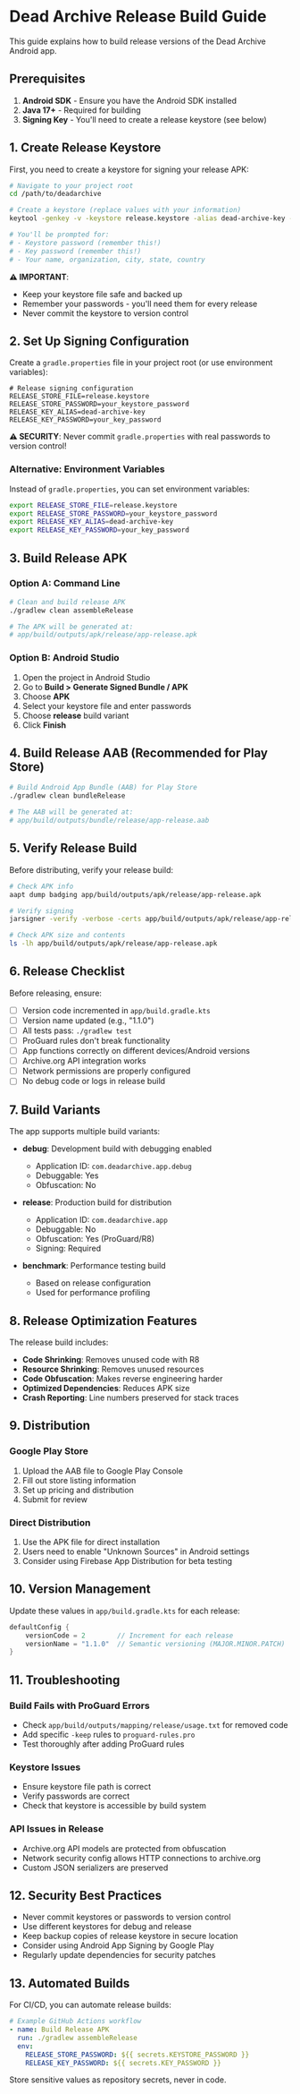 # Dead Archive Release Build Guide

This guide explains how to build release versions of the Dead Archive Android app.

## Prerequisites

1. **Android SDK** - Ensure you have the Android SDK installed
2. **Java 17+** - Required for building
3. **Signing Key** - You'll need to create a release keystore (see below)

## 1. Create Release Keystore

First, you need to create a keystore for signing your release APK:

```bash
# Navigate to your project root
cd /path/to/deadarchive

# Create a keystore (replace values with your information)
keytool -genkey -v -keystore release.keystore -alias dead-archive-key -keyalg RSA -keysize 2048 -validity 10000

# You'll be prompted for:
# - Keystore password (remember this!)
# - Key password (remember this!)
# - Your name, organization, city, state, country
```

**⚠️ IMPORTANT**: 
- Keep your keystore file safe and backed up
- Remember your passwords - you'll need them for every release
- Never commit the keystore to version control

## 2. Set Up Signing Configuration

Create a `gradle.properties` file in your project root (or use environment variables):

```properties
# Release signing configuration
RELEASE_STORE_FILE=release.keystore
RELEASE_STORE_PASSWORD=your_keystore_password
RELEASE_KEY_ALIAS=dead-archive-key
RELEASE_KEY_PASSWORD=your_key_password
```

**⚠️ SECURITY**: Never commit `gradle.properties` with real passwords to version control!

### Alternative: Environment Variables

Instead of `gradle.properties`, you can set environment variables:

```bash
export RELEASE_STORE_FILE=release.keystore
export RELEASE_STORE_PASSWORD=your_keystore_password
export RELEASE_KEY_ALIAS=dead-archive-key
export RELEASE_KEY_PASSWORD=your_key_password
```

## 3. Build Release APK

### Option A: Command Line

```bash
# Clean and build release APK
./gradlew clean assembleRelease

# The APK will be generated at:
# app/build/outputs/apk/release/app-release.apk
```

### Option B: Android Studio

1. Open the project in Android Studio
2. Go to **Build > Generate Signed Bundle / APK**
3. Choose **APK**
4. Select your keystore file and enter passwords
5. Choose **release** build variant
6. Click **Finish**

## 4. Build Release AAB (Recommended for Play Store)

```bash
# Build Android App Bundle (AAB) for Play Store
./gradlew clean bundleRelease

# The AAB will be generated at:
# app/build/outputs/bundle/release/app-release.aab
```

## 5. Verify Release Build

Before distributing, verify your release build:

```bash
# Check APK info
aapt dump badging app/build/outputs/apk/release/app-release.apk

# Verify signing
jarsigner -verify -verbose -certs app/build/outputs/apk/release/app-release.apk

# Check APK size and contents
ls -lh app/build/outputs/apk/release/app-release.apk
```

## 6. Release Checklist

Before releasing, ensure:

- [ ] Version code incremented in `app/build.gradle.kts`
- [ ] Version name updated (e.g., "1.1.0")
- [ ] All tests pass: `./gradlew test`
- [ ] ProGuard rules don't break functionality
- [ ] App functions correctly on different devices/Android versions
- [ ] Archive.org API integration works
- [ ] Network permissions are properly configured
- [ ] No debug code or logs in release build

## 7. Build Variants

The app supports multiple build variants:

- **debug**: Development build with debugging enabled
  - Application ID: `com.deadarchive.app.debug`
  - Debuggable: Yes
  - Obfuscation: No

- **release**: Production build for distribution
  - Application ID: `com.deadarchive.app`
  - Debuggable: No
  - Obfuscation: Yes (ProGuard/R8)
  - Signing: Required

- **benchmark**: Performance testing build
  - Based on release configuration
  - Used for performance profiling

## 8. Release Optimization Features

The release build includes:

- **Code Shrinking**: Removes unused code with R8
- **Resource Shrinking**: Removes unused resources
- **Code Obfuscation**: Makes reverse engineering harder
- **Optimized Dependencies**: Reduces APK size
- **Crash Reporting**: Line numbers preserved for stack traces

## 9. Distribution

### Google Play Store
1. Upload the AAB file to Google Play Console
2. Fill out store listing information
3. Set up pricing and distribution
4. Submit for review

### Direct Distribution
1. Use the APK file for direct installation
2. Users need to enable "Unknown Sources" in Android settings
3. Consider using Firebase App Distribution for beta testing

## 10. Version Management

Update these values in `app/build.gradle.kts` for each release:

```kotlin
defaultConfig {
    versionCode = 2        // Increment for each release
    versionName = "1.1.0"  // Semantic versioning (MAJOR.MINOR.PATCH)
}
```

## 11. Troubleshooting

### Build Fails with ProGuard Errors
- Check `app/build/outputs/mapping/release/usage.txt` for removed code
- Add specific `-keep` rules to `proguard-rules.pro`
- Test thoroughly after adding ProGuard rules

### Keystore Issues
- Ensure keystore file path is correct
- Verify passwords are correct
- Check that keystore is accessible by build system

### API Issues in Release
- Archive.org API models are protected from obfuscation
- Network security config allows HTTP connections to archive.org
- Custom JSON serializers are preserved

## 12. Security Best Practices

- Never commit keystores or passwords to version control
- Use different keystores for debug and release
- Keep backup copies of release keystore in secure location
- Consider using Android App Signing by Google Play
- Regularly update dependencies for security patches

## 13. Automated Builds

For CI/CD, you can automate release builds:

```yaml
# Example GitHub Actions workflow
- name: Build Release APK
  run: ./gradlew assembleRelease
  env:
    RELEASE_STORE_PASSWORD: ${{ secrets.KEYSTORE_PASSWORD }}
    RELEASE_KEY_PASSWORD: ${{ secrets.KEY_PASSWORD }}
```

Store sensitive values as repository secrets, never in code.